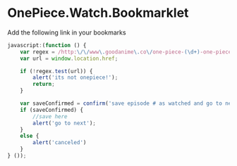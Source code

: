 # OnePiece.Watch.Bookmarklet

Add the following link in your bookmarks

```javascript
javascript:(function () {
    var regex = /http:\/\/www\.goodanime\.co\/one-piece-(\d+)-one-piece-(\d+)/;
    var url = window.location.href;

    if (!regex.test(url)) {
        alert('its not onepiece!');
        return;
    }

    var saveConfirmed = confirm('save episode # as watched and go to next?');
    if (saveConfirmed) {
        //save here
        alert('go to next');
    }
    else {
        alert('canceled')
    }
} ());
```
